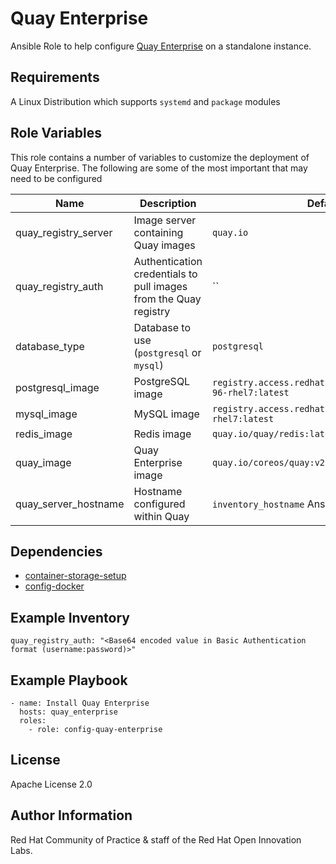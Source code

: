 # Quay Enterprise

Ansible Role to help configure [Quay Enterprise](https://coreos.com/quay-enterprise/) on a standalone instance.

## Requirements

A Linux Distribution which supports `systemd` and `package` modules

## Role Variables

This role contains a number of variables to customize the deployment of Quay Enterprise. The following are some of the most important that may need to be configured

| Name | Description | Default|
|---|---|---|
|quay_registry_server|Image server containing Quay images|`quay.io`|
|quay_registry_auth|Authentication credentials to pull images from the Quay registry|``|
|database_type|Database to use (`postgresql` or `mysql`)|`postgresql`|
|postgresql_image|PostgreSQL image|`registry.access.redhat.com/rhscl/postgresql-96-rhel7:latest`|
|mysql_image|MySQL image|`registry.access.redhat.com/rhscl/mysql-57-rhel7:latest`|
|redis_image|Redis image|`quay.io/quay/redis:latest`|
|quay_image|Quay Enterprise image|`quay.io/coreos/quay:v2.9.1`|
|quay_server_hostname|Hostname configured within Quay| `inventory_hostname` Ansible variable|

## Dependencies

* [container-storage-setup](../container-storage-setup)
* [config-docker](../config-docker)

## Example Inventory

```
quay_registry_auth: "<Base64 encoded value in Basic Authentication format (username:password)>"
```

## Example Playbook

```
- name: Install Quay Enterprise
  hosts: quay_enterprise
  roles:
    - role: config-quay-enterprise
```

## License

Apache License 2.0

## Author Information

Red Hat Community of Practice & staff of the Red Hat Open Innovation Labs.